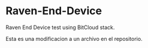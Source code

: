 Raven-End-Device
================

Raven End Device test using BitCloud stack.

Esta es una modificacion a un archivo en el repositorio. 



